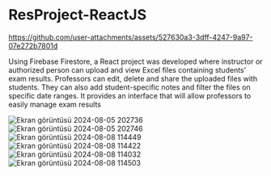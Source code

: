 # ResProject-ReactJS

https://github.com/user-attachments/assets/527630a3-3dff-4247-9a97-07e272b7801d

Using Firebase Firestore, a React project was developed where instructor 
or authorized person can upload and view Excel files containing students' exam
results. Professors can edit, delete and share the uploaded files with
students. They can also add student-specific notes and filter the files
on specific date ranges. It provides an interface that will allow
professors to easily manage exam results




![Ekran görüntüsü 2024-08-05 202736](https://github.com/user-attachments/assets/ea21d528-c2d5-4031-b299-8d5b4c7fa869)
![Ekran görüntüsü 2024-08-05 202746](https://github.com/user-attachments/assets/9fa3902a-a0f0-4e0c-a3de-2a2815d46822)
![Ekran görüntüsü 2024-08-08 114449](https://github.com/user-attachments/assets/a37430e6-7246-4e1a-9bd2-39f894b01adf)
![Ekran görüntüsü 2024-08-08 114422](https://github.com/user-attachments/assets/0176f552-76e6-4fd1-a7a7-d1b695ab5670)
![Ekran görüntüsü 2024-08-08 114032](https://github.com/user-attachments/assets/1e260a1a-bda6-467e-bedf-7fd4ac94ce0c)
![Ekran görüntüsü 2024-08-08 114503](https://github.com/user-attachments/assets/e71dbbbe-cba2-4a26-a649-9e188b473650)
